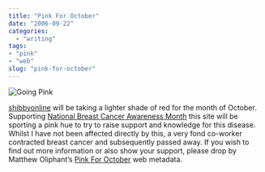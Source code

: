 ```yaml
---
title: "Pink For October"
date: "2006-09-22"
categories:
  - "writing"
tags:
- "pink"
- "web"
slug: "pink-for-october"
---
```


![Going Pink](/images/pink.jpg)

[shibbyonline](https://adamchamberlin.info "shibbyonline") will be taking a lighter shade of red for the month of October. Supporting [National Breast Cancer Awareness Month](https://nbcam.org/ "N.B.C.A.M.") this site will be sporting a pink hue to try to raise support and knowledge for this disease. Whilst I have not been affected directly by this, a very fond co-worker contracted breast cancer and subsequently passed away. If you wish to find out more information or also show your support, please drop by Matthew Oliphant’s [Pink For October](https://www.pinkforoctober.org "Pink For October") web metadata.
